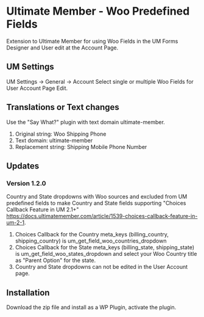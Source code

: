 # Ultimate Member - Woo Predefined Fields
Extension to Ultimate Member for using Woo Fields in the UM Forms Designer and User edit at the Account Page.

## UM Settings
UM Settings -> General -> Account
Select single or multiple Woo Fields for User Account Page Edit.

## Translations or Text changes
Use the "Say What?" plugin with text domain ultimate-member.
1. Original string: Woo Shipping Phone
2. Text domain: ultimate-member
3. Replacement string: Shipping Mobile Phone Number

## Updates
### Version 1.2.0
Country and State dropdowns with Woo sources and excluded from UM predefined fields to make Country and State fields supporting "Choices Callback Feature in UM 2.1+" https://docs.ultimatemember.com/article/1539-choices-callback-feature-in-um-2-1.

1. Choices Callback for the Country meta_keys (billing_country, shipping_country) is um_get_field_woo_countries_dropdown
2. Choices Callback for the State meta_keys (billing_state, shipping_state) is um_get_field_woo_states_dropdown and select your Woo Country title as "Parent Option" for the state.
3.  Country and State dropdowns can not be edited in the User Account page.


## Installation
Download the zip file and install as a WP Plugin, activate the plugin.
